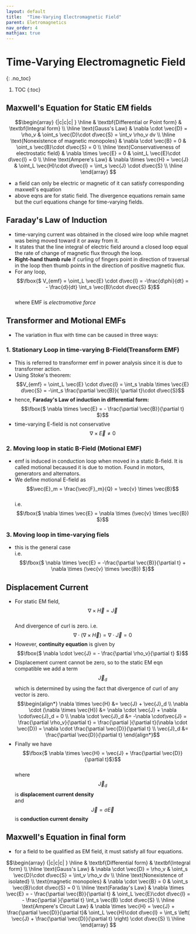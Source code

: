 ```yaml
---
layout: default
title:  "Time-Varying Electromagnetic Field"
parent: Eletromagnetics
nav_order: 4
mathjax: true
---
```


# Time-Varying Electromagnetic Field
{: .no_toc}

1. TOC
{:toc}

## Maxwell's Equation for Static EM fields

$$\begin{array} {|c|c|c| }
\hline
 & \textbf{Differential or Point form} & \textbf{Integral form} \\
\hline
\text{Gauss's Law} & \nabla \cdot \vec{D} = \rho_v & \oint_s \vec{D}\cdot d\vec{S} = \int_v \rho_v dv \\
\hline
\text{Nonexistence of magnetic monopoles} & \nabla \cdot \vec{B} = 0 & \oint_s \vec{B}\cdot d\vec{S} = 0 \\
\hline
\text{Conservativeness of electrostatic field} & \nabla \times \vec{E} = 0 & \oint_L \vec{E}\cdot d\vec{l} = 0 \\
\hline
\text{Ampere's Law} & \nabla \times \vec{H} = \vec{J} & \oint_L \vec{H}\cdot d\vec{l} = \int_s \vec{J} \cdot d\vec{S} \\
\hline
\end{array}
$$

- a field can only be electric or magnetic of it can satisfy corresponding  maxwell's equation
- above eqns are for static field. The divergence equations remain same but the curl equations change for time-varying fields.

## Faraday's Law of Induction

- time-varying current was obtained in the closed wire loop while magnet was being moved toward it or away from it.
- It states that the line integral of electric field around a closed loop equal the rate of change of magnetic flux through the loop.
- **Right-hand thumb rule** if curling of fingers point in direction of traversal in the loop then thumb points in the direction of positive magnetic flux.
- For any loop, $$\fbox{$ V_{emf} = \oint_L \vec{E} \cdot d\vec{l} = -\frac{d\phi}{dt} = - \frac{d}{dt} \int_s \vec{B}\cdot d\vec{S} $}$$ \
  where EMF is *electromotive force*


## Transformer and Motional EMFs

- The variation in flux with time can be caused in three ways:

### 1. Stationary Loop in time-varying B-Field(Treansform EMF)

- This is referred to transformer emf in power analysis since it is due to transformer action.
- Using Stoke's theorem: \
  $$V_{emf} = \oint_L \vec{E} \cdot d\vec{l} = \int_s \nabla \times \vec{E} d\vec{S} = -\int_s \frac{\partial \vec{B}}{ \partial t}\cdot d\vec{S}$$
- hence, **Faraday's Law of induction in differential form:** \
  $$\fbox{$ \nabla \times \vec{E} = - \frac{\partial \vec{B}}{\partial t} $}$$
- time-varying E-field is not conservative $$ \nabla \times \vec{E} \neq 0$$

### 2. Moving loop in static B-Field (Motional EMF)

- emf is induced in conduction loop when moved in a static B-field. It is called motional becaused it is due to motion. Found in motors, generators and alternators.
- We define motional E-field as $$\vec{E}_m = \frac{\vec{F}_m}{Q} = \vec{v} \times \vec{B}$$ \
  i.e. $$\fbox{$ \nabla \times \vec{E} = \nabla \times (\vec{v} \times \vec{B}) $}$$

### 3. Moving loop in time-varying fiels

- this is the general case \
  i.e. $$\fbox{$ \nabla \times \vec{E} = -\frac{\partial \vec{B}}{\partial t} + \nabla \times (\vec{v} \times \vec{B}) $}$$

## Displacement Current

- For static EM field, $$\nabla \times \vec{H} = \vec{J}$$ \
  And divergence of curl is zero. i.e. $$\nabla \cdot (\nabla \times \vec{H}) = \nabla \cdot \vec{J} = 0$$ 
- However, **continuity equation** is given by $$\fbox{$ \nabla \cdot \vec{J} = - \frac{\partial \rho_v}{\partial t} $}$$
- Displacement current cannot be zero, so to the static EM eqn compatible we add a term $$\vec{J}_d$$ which is determined by using the fact that divergence of curl of any vector is zero. \
  $$\begin{align*}
  \nabla \times \vec{H} &= \vec{J} + \vec{J}_d \\
  \nabla \cdot (\nabla \times \vec{H}) &= \nabla \cdot \vec{J} + \nabla \cdot\vec{J}_d = 0 \\
  \nabla \cdot \vec{J}_d &= -\nabla \cdot\vec{J} = \frac{\partial \rho_v}{\partial t} = \frac{\partial }{\partial t}(\nabla \cdot \vec{D}) = \nabla \cdot \frac{\partial \vec{D}}{\partial t} \\
  \vec{J}_d &= \frac{\partial \vec{D}}{\partial t}
  \end{align*}$$
- Finally we have $$\fbox{$ \nabla \times \vec{H} = \vec{J} +  \frac{\partial \vec{D}}{\partial t}$}$$ \
    where $$\vec{J}_d$$ is **displacement current density** \
    and $$\vec{J} = \sigma\vec{E}$$ is **conduction current density**

## Maxwell's Equation in final form
- for a field to be qualified as EM field, it must satisfy all four equations.


$$\begin{array} {|c|c|c| }
\hline
 & \textbf{Differential form} & \textbf{Integral form} \\
\hline
\text{Gauss's Law} & \nabla \cdot \vec{D} = \rho_v & \oint_s \vec{D}\cdot d\vec{S} = \int_v \rho_v dv \\
\hline
\text{Nonexistence of isolated} \\ \text{magnetic monopoles} & \nabla \cdot \vec{B} = 0 & \oint_s \vec{B}\cdot d\vec{S} = 0 \\
\hline
\text{Faraday's Law} & \nabla \times \vec{E} = - \frac{\partial \vec{B}}{\partial t} & \oint_L \vec{E}\cdot d\vec{l} = - \frac{\partial }{\partial t} \int_s \vec{B} \cdot d\vec{S} \\
\hline
\text{Ampere's Circuit Law} & \nabla \times \vec{H} = \vec{J} +  \frac{\partial \vec{D}}{\partial t}& \oint_L \vec{H}\cdot d\vec{l} = \int_s \left( \vec{J} +  \frac{\partial \vec{D}}{\partial t} \right) \cdot d\vec{S} \\
\hline
\end{array}
$$